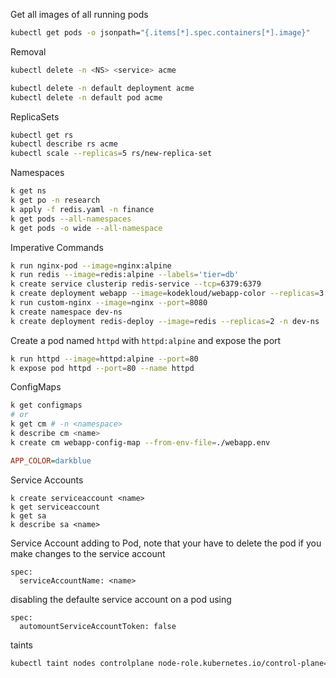 Get all images of all running pods
```bash
kubectl get pods -o jsonpath="{.items[*].spec.containers[*].image}"
```

Removal
```bash
kubectl delete -n <NS> <service> acme

kubectl delete -n default deployment acme
kubectl delete -n default pod acme
```

ReplicaSets
```bash
kubectl get rs
kubectl describe rs acme
kubectl scale --replicas=5 rs/new-replica-set
```

Namespaces
```bash
k get ns
k get po -n research
k apply -f redis.yaml -n finance
k get pods --all-namespaces
k get pods -o wide --all-namespace
```

Imperative Commands
```bash
k run nginx-pod --image=nginx:alpine
k run redis --image=redis:alpine --labels='tier=db'
k create service clusterip redis-service --tcp=6379:6379
k create deployment webapp --image=kodekloud/webapp-color --replicas=3
k run custom-nginx --image=nginx --port=8080
k create namespace dev-ns
k create deployment redis-deploy --image=redis --replicas=2 -n dev-ns
```

Create a pod named `httpd` with `httpd:alpine` and expose the port
```bash
k run httpd --image=httpd:alpine --port=80
k expose pod httpd --port=80 --name httpd
```

ConfigMaps
```bash
k get configmaps
# or
k get cm # -n <namespace>
k describe cm <name>
k create cm webapp-config-map --from-env-file=./webapp.env
```

```ini
APP_COLOR=darkblue
```

Service Accounts

```
k create serviceaccount <name>
k get serviceaccount
k get sa
k describe sa <name>
```

Service Account adding to Pod, note that your have to delete the pod if you make changes to the service account
```
spec:
  serviceAccountName: <name>
```

disabling the defaulte service account on a pod using
```
spec:
  automountServiceAccountToken: false
```


taints

```bash
kubectl taint nodes controlplane node-role.kubernetes.io/control-plane=:NoSchedule-
```
